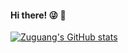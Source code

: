 #### Hi there! :stuck_out_tongue_winking_eye: :wave:

[![Zuguang's GitHub stats](https://github-readme-stats.vercel.app/api?username=ZgTong&count_private=true&show_icons=true&bg_color=90,#30e8bf,#ff8235)](https://github.com/ZgTong/github-readme-stats)
